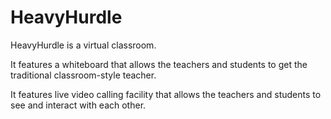 # HeavyHurdle
HeavyHurdle is a virtual classroom.

It features a whiteboard that allows the teachers and students to get the traditional
classroom-style teacher.

It features live video calling facility that allows the teachers and students to see and
interact with  each other.
